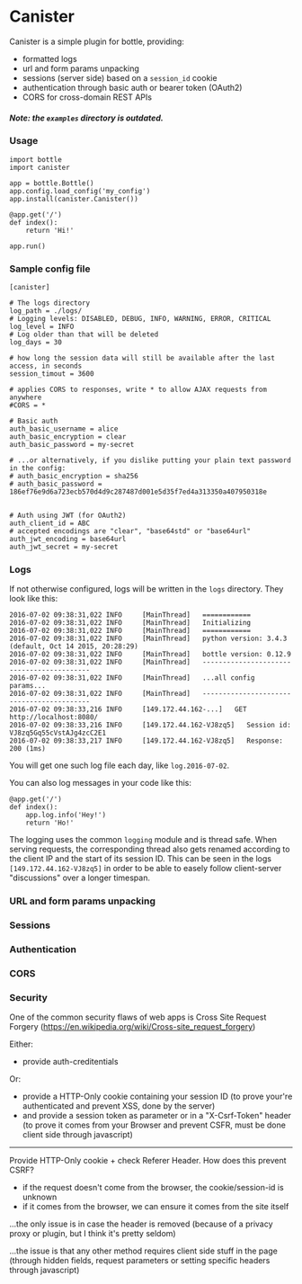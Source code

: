 Canister
========

Canister is a simple plugin for bottle, providing:

- formatted logs
- url and form params unpacking
- sessions (server side) based on a `session_id` cookie
- authentication through basic auth or bearer token (OAuth2)
- CORS for cross-domain REST APIs

#### *Note: the `examples` directory is outdated.*

### Usage

```
import bottle
import canister

app = bottle.Bottle()
app.config.load_config('my_config')
app.install(canister.Canister())

@app.get('/')
def index():
    return 'Hi!'
    
app.run()
```

### Sample config file

```
[canister]

# The logs directory
log_path = ./logs/
# Logging levels: DISABLED, DEBUG, INFO, WARNING, ERROR, CRITICAL
log_level = INFO
# Log older than that will be deleted
log_days = 30

# how long the session data will still be available after the last access, in seconds
session_timout = 3600

# applies CORS to responses, write * to allow AJAX requests from anywhere
#CORS = *

# Basic auth
auth_basic_username = alice
auth_basic_encryption = clear
auth_basic_password = my-secret

# ...or alternatively, if you dislike putting your plain text password in the config:
# auth_basic_encryption = sha256
# auth_basic_password = 186ef76e9d6a723ecb570d4d9c287487d001e5d35f7ed4a313350a407950318e


# Auth using JWT (for OAuth2)
auth_client_id = ABC
# accepted encodings are "clear", "base64std" or "base64url"
auth_jwt_encoding = base64url
auth_jwt_secret = my-secret
```

### Logs

If not otherwise configured, logs will be written in the `logs` directory. They look like this:

```
2016-07-02 09:38:31,022 INFO     [MainThread]   ============
2016-07-02 09:38:31,022 INFO     [MainThread]   Initializing
2016-07-02 09:38:31,022 INFO     [MainThread]   ============
2016-07-02 09:38:31,022 INFO     [MainThread]   python version: 3.4.3 (default, Oct 14 2015, 20:28:29) 
2016-07-02 09:38:31,022 INFO     [MainThread]   bottle version: 0.12.9
2016-07-02 09:38:31,022 INFO     [MainThread]   ------------------------------------------
2016-07-02 09:38:31,022 INFO     [MainThread]   ...all config params...
2016-07-02 09:38:31,022 INFO     [MainThread]   ------------------------------------------
2016-07-02 09:38:33,216 INFO     [149.172.44.162-...]   GET http://localhost:8080/
2016-07-02 09:38:33,216 INFO     [149.172.44.162-VJ8zq5]   Session id: VJ8zq5Gq55cVstAJg4zcC2E1
2016-07-02 09:38:33,217 INFO     [149.172.44.162-VJ8zq5]   Response: 200 (1ms)
```

You will get one such log file each day, like `log.2016-07-02`.

You can also log messages in your code like this:
```
@app.get('/')
def index():
    app.log.info('Hey!')
    return 'Ho!'
```

The logging uses the common `logging` module and is thread safe.
When serving requests, the corresponding thread also gets renamed according to the client IP and the start of its session ID.
This can be seen in the logs `[149.172.44.162-VJ8zq5]` in order to be able to easely follow client-server "discussions" over a longer timespan.

### URL and form params unpacking

### Sessions


### Authentication

### CORS

### Security

One of the common security flaws of web apps is Cross Site Request Forgery (https://en.wikipedia.org/wiki/Cross-site_request_forgery)

Either:
- provide auth-creditentials

Or:
- provide a HTTP-Only cookie containing your session ID (to prove your're authenticated and prevent XSS, done by the server)
- and provide a session token as parameter or in a "X-Csrf-Token" header (to prove it comes from your Browser and prevent CSFR, must be done client side through javascript)

---

Provide HTTP-Only cookie + check Referer Header.
How does this prevent CSRF?
- if the request doesn't come from the browser, the cookie/session-id is unknown
- if it comes from the browser, we can ensure it comes from the site itself
 
...the only issue is in case the header is removed (because of a privacy proxy or plugin, but I think it's pretty seldom)

...the issue is that any other method requires client side stuff in the page (through hidden fields, request parameters or setting specific headers through javascript)
